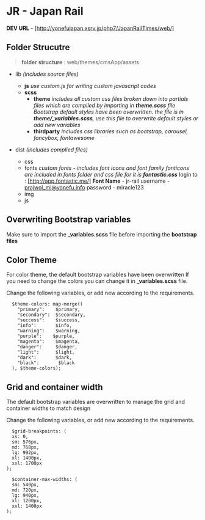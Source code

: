 # JR - Japan Rail
**DEV URL** - [http://yonefujapan.xsrv.jp/php7/JapanRailTimes/web/]
 ## Folder Strucutre
> **folder structure** : web/themes/cmsApp/assets
  - lib *(includes source files)*
    - **js**
        *use custom.js for writing custom javascript codes*
    - **scss**
        - **theme**
            *includes all custom css files broken down into partials files which are compiled by importing in **theme.scss** file*
            *Bootstrap default styles have been overwritten. the file is in **theme/_variables.scss**, use this file to overwrite default styles or add new variables*
        - **thirdparty**
            *includes css libraries such as bootstrap, carousel, fancybox, fontawesome*

- dist *(includes complied files)*
    - css
    - fonts
        *custom fonts - includes font icons and font family*
        *fonticons are included in fonts folder and css file for it is **fontastic.css***
        login to : [http://app.fontastic.me/] 
        **Font Name** - jr-rail
        username - prajwol_mi@yonefu.info
        password - miracle123
    - img
    - js
## Overwriting Bootstrap variables
Make sure to import the **_variables.scss** file before importing the **bootstrap files**
## Color Theme
For color theme, the default bootstrap variables have been overwritten
If you need to change the colors you can change it in **_variables.scss** file.

Change the following variables, or add new according to the requirements.
```
  $theme-colors: map-merge((
    "primary":    $primary,     
    "secondary":  $secondary,   
    "success":    $success,
    "info":       $info,
    "warning":    $warning,
    "purple":    $purple,
    "magenta":    $magenta,
    "danger":     $danger,
    "light":      $light,
    "dark":       $dark,
    "black":       $black
  ), $theme-colors);
```  
  
## Grid and container width
The default bootstrap variables are overwritten to manage the grid and container widths to match design

Change the following variables, or add new according to the requirements.
```
  $grid-breakpoints: (
  xs: 0,
  sm: 576px,
  md: 768px,
  lg: 992px,
  xl: 1400px,
  xxl: 1700px
);

  $container-max-widths: (
  sm: 540px,
  md: 720px,
  lg: 940px,
  xl: 1200px,
  xxl: 1400px
);
```
